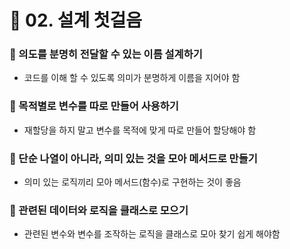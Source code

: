 # 📌 02. **설계 첫걸음**

### 📌 의도를 분명히 전달할 수 있는 이름 설계하기

- 코드를 이해 할 수 있도록 의미가 분명하게 이름을 지어야 함

### 📌 목적별로 변수를 따로 만들어 사용하기

- 재할당을 하지 말고 변수를 목적에 맞게 따로 만들어 할당해야 함

### 📌 단순 나열이 아니라, 의미 있는 것을 모아 메서드로 만들기

- 의미 있는 로직끼리 모아 메서드(함수)로 구현하는 것이 좋음
    
### 📌 관련된 데이터와 로직을 클래스로 모으기

- 관련된 변수와 변수를 조작하는 로직을 클래스로 모아 찾기 쉽게 해야함
